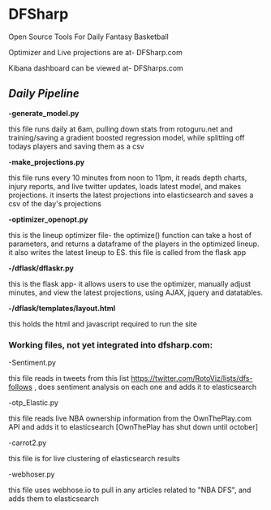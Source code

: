 # DFSharp
Open Source Tools For Daily Fantasy Basketball

Optimizer and Live projections are at-
DFSharp.com

Kibana dashboard can be viewed at-
DFSharps.com


## *Daily Pipeline*

**-generate_model.py**

this file runs daily at 6am, pulling down stats from rotoguru.net and training/saving a gradient boosted regression model, while splitting off todays players and saving them as a csv

**-make_projections.py**

this file runs every 10 minutes from noon to 11pm, it reads depth charts, injury reports, and live twitter updates, loads latest model, and makes projections.  it inserts the latest projections into elasticsearch and saves a csv of the day's projections

**-optimizer_openopt.py**

this is the lineup optimizer file- the optimize() function can take a host of parameters, and returns a dataframe of the players in the optimized lineup.  it also writes the latest lineup to ES.  this file is called from the flask app

**-/dflask/dflaskr.py**

this is the flask app- it allows users to use the optimizer, manually adjust minutes, and view the latest projections, using AJAX, jquery and datatables.

**-/dflask/templates/layout.html**

this holds the html and javascript required to run the site


### Working files, not yet integrated into dfsharp.com:

-Sentiment.py

this file reads in tweets from this list https://twitter.com/RotoViz/lists/dfs-follows , does sentiment analysis on each one and adds it to elasticsearch

-otp_Elastic.py

this file reads live NBA ownership information from the OwnThePlay.com API and adds it to elasticsearch
[OwnThePlay has shut down until october]

-carrot2.py

this file is for live clustering of elasticsearch results

-webhoser.py

this file uses webhose.io to pull in any articles related to "NBA DFS", and adds them to elasticsearch
